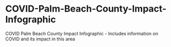 # COVID-Palm-Beach-County-Impact-Infographic
COVID Palm Beach County Impact Infographic - Includes information on COVID and its impact in this area
